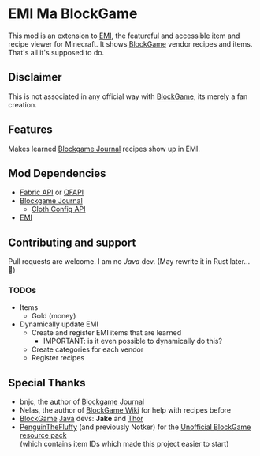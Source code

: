 # EMI Ma BlockGame

This mod is an extension to [EMI](https://github.com/emilyploszaj/emi), the featureful and accessible item and recipe viewer for Minecraft. It shows [BlockGame](https://blockgame.info/) vendor recipes and items. That's all it's supposed to do.

## Disclaimer

This is not associated in any official way with [BlockGame](https://blockgame.info/), its merely a fan creation.

## Features

Makes learned [Blockgame Journal](https://modrinth.com/mod/blockgame-journal) recipes show up in EMI.

## Mod Dependencies

- [Fabric API](https://modrinth.com/mod/fabric-api) or [QFAPI](https://modrinth.com/mod/qsl)
- [Blockgame Journal](https://modrinth.com/mod/blockgame-journal)
  - [Cloth Config API](https://modrinth.com/mod/cloth-config)
- [EMI](https://modrinth.com/mod/emi)

## Contributing and support

Pull requests are welcome. I am no _Java_ dev. (May rewrite it in Rust later... 🦀)

### TODOs

- Items
  - Gold (money)
- Dynamically update EMI
  - Create and register EMI items that are learned
    - IMPORTANT: is it even possible to dynamically do this?
  - Create categories for each vendor
  - Register recipes

## Special Thanks

- bnjc, the author of [Blockgame Journal](https://modrinth.com/mod/blockgame-journal)
- Nelas, the author of [BlockGame Wiki](https://blockgame.piratesoftware.wiki) for help with recipes before
- [BlockGame](https://piratesoftware.wiki/wiki/Blockgame) [Java](https://piratesoftware.wiki/wiki/Java) devs: **Jake** and [Thor](https://piratesoftware.wiki/wiki/Thor)
- [PenguinTheFluffy](https://piratesoftware.wiki/wiki/PenguinTheFluffy) (and previously Notker) for the [Unofficial BlockGame resource pack](https://modrinth.com/resourcepack/unofficial-blockgame-texture-pack)  
  (which contains item IDs which made this project easier to start)
